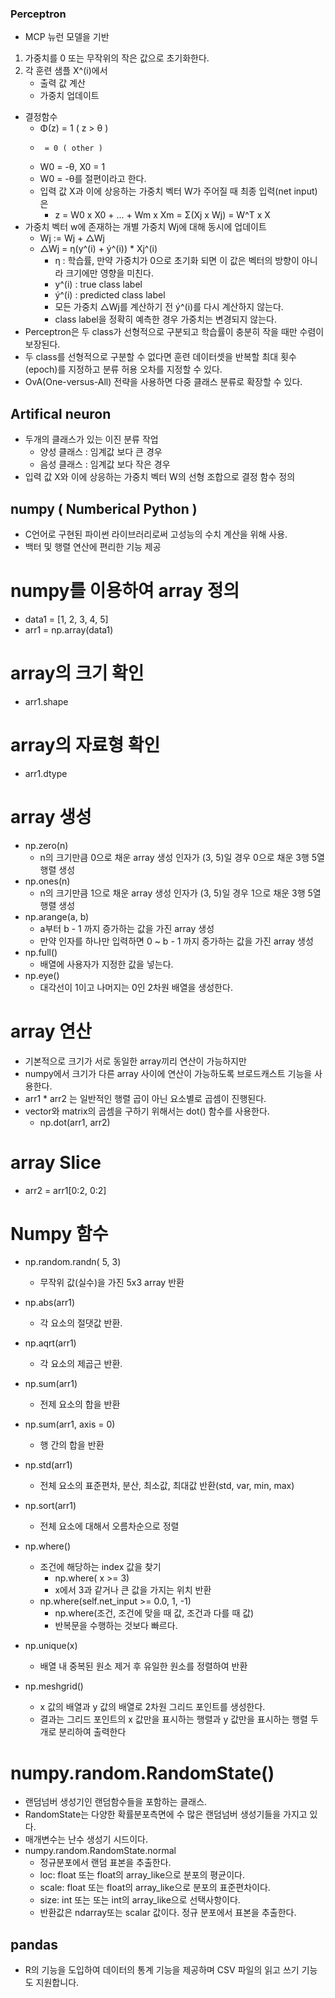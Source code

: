 ### Perceptron
- MCP 뉴런 모델을 기반
1. 가중치를 0 또는 무작위의 작은 값으로 초기화한다.
2. 각 훈련 샘플 X^(i)에서
    + 출력 값 계산
    + 가중치 업데이트
- 결정함수    
    + Φ(z) = 1 ( z > θ )
    +      = 0 ( other )
    + W0 = -θ, X0 = 1
    + W0 = -θ를 절편이라고 한다.
    + 입력 값 X과 이에 상응하는 가중치 벡터 W가 주어질 때 최종 입력(net input)은
        * z = W0 x X0 + ... + Wm x Xm = Σ(Xj x Wj) = W^T x X
- 가중치 벡터 w에 존재하는 개별 가중치 Wj에 대해 동시에 업데이트
    + Wj := Wj + △Wj
    + △Wj = η(y^(i) + ý^(i)) * Xj^(i)
        * η : 학습률, 만약 가중치가 0으로 초기화 되면 이 값은 벡터의 방향이 아니라 크기에만 영향을 미친다.
        * y^(i) : true class label 
        * ý^(i) : predicted class label
        * 모든 가중치 △Wj를 계산하기 전 ý^(i)를 다시 계산하지 않는다.
        * class label을 정확히 예측한 경우 가중치는 변경되지 않는다.
- Perceptron은 두 class가 선형적으로 구분되고 학습률이 충분히 작을 때만 수렴이 보장된다.
- 두 class를 선형적으로 구분할 수 없다면 훈련 데이터셋을 반복할 최대 횟수(epoch)를 지정하고 분류 허용 오차를 지정할 수 있다.
- OvA(One-versus-All) 전략을 사용하면 다중 클래스 분류로 확장할 수 있다.

## Artifical neuron
- 두개의 클래스가 있는 이진 분류 작업
    + 양성 클래스 : 임계값 보다 큰 경우
    + 음성 클래스 : 임계값 보다 작은 경우
- 입력 값 X와 이에 상응하는 가중치 벡터 W의 선형 조합으로 결정 함수 정의



## numpy ( Numberical Python )
- C언어로 구현된 파이썬 라이브러리로써 고성능의 수치 계산을 위해 사용.
- 백터 및 행렬 연산에 편리한 기능 제공

# numpy를 이용하여 array 정의
- data1 = [1, 2, 3, 4, 5]
- arr1 = np.array(data1)

# array의 크기 확인
- arr1.shape

# array의 자료형 확인
- arr1.dtype

# array 생성
- np.zero(n) 
    + n의 크기만큼 0으로 채운 array 생성 인자가 (3, 5)일 경우 0으로 채운 3행 5열 행렬 생성 
- np.ones(n) 
    + n의 크기만큼 1으로 채운 array 생성 인자가 (3, 5)일 경우 1으로 채운 3행 5열 행렬 생성 
- np.arange(a, b)
    + a부터 b - 1 까지 증가하는 값을 가진 array 생성
    + 만약 인자를 하나만 입력하면 0 ~ b - 1 까지 증가하는 값을 가진 array 생성
- np.full()
    + 배열에 사용자가 지정한 값을 넣는다.
- np.eye()
    + 대각선이 1이고 나머지는 0인 2차원 배열을 생성한다.

# array 연산
- 기본적으로 크기가 서로 동일한 array끼리 연산이 가능하지만
- numpy에서 크기가 다른 array 사이에 연산이 가능하도록 브로드캐스트 기능을 사용한다.
- arr1 * arr2 는 일반적인 행렬 곱이 아닌 요소별로 곱셈이 진행된다.
- vector와 matrix의 곱셈을 구하기 위해서는 dot() 함수를 사용한다.
    + np.dot(arr1, arr2)

# array Slice
- arr2 = arr1[0:2, 0:2]

# Numpy 함수
- np.random.randn( 5, 3) 
    + 무작위 값(실수)을 가진 5x3 array 반환

- np.abs(arr1)
    + 각 요소의 절댓값 반환.

- np.aqrt(arr1)
    + 각 요소의 제곱근 반환.

- np.sum(arr1)
    + 전제 요소의 합을 반환

- np.sum(arr1, axis = 0)
    + 행 간의 합을 반환

- np.std(arr1)
    + 전체 요소의 표준편차, 분산, 최소값, 최대값 반환(std, var, min, max)

- np.sort(arr1)
    + 전체 요소에 대해서 오름차순으로 정렬

- np.where()
    + 조건에 해당하는 index 값을 찾기
        * np.where( x >= 3)
        * x에서 3과 같거나 큰 값을 가지는 위치 반환
    + np.where(self.net_input >= 0.0, 1, -1)
        * np.where(조건, 조건에 맞을 때 값, 조건과 다를 때 값)
        * 반복문을 수행하는 것보다 빠르다.
- np.unique(x) 
    + 배열 내 중복된 원소 제거 후 유일한 원소를 정렬하여 반환
- np.meshgrid()
    + x 값의 배열과 y 값의 배열로 2차원 그리드 포인트를 생성한다.
    + 결과는 그리드 포인트의 x 값만을 표시하는 행렬과 y 값만을 표시하는 행렬 두 개로 분리하여 출력한다

# numpy.random.RandomState()
-  랜덤넘버 생성기인 랜덤함수들을 포함하는 클래스.
-  RandomState는 다양한 확률분포측면에 수 많은 랜덤넘버 생성기들을 가지고 있다.
-  매개변수는 난수 생성기 시드이다.
-  numpy.random.RandomState.normal
    + 정규분포에서 랜덤 표본을 추출한다.
    + loc: float 또는 float의 array_like으로 분포의 평균이다.
    + scale: float 또는 float의 array_like으로 분포의 표준편차이다. 
    + size: int 또는 또는 int의 array_like으로 선택사항이다. 
    + 반환값은 ndarray또는 scalar 값이다. 정규 분포에서 표본을 추출한다.


## pandas
- R의 기능을 도입하여 데이터의 통계 기능을 제공하며 CSV 파일의 읽고 쓰기 기능도 지원합니다.